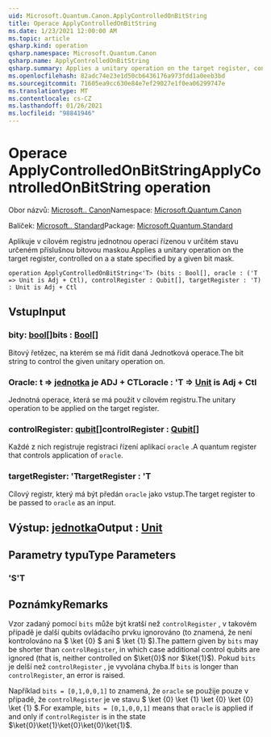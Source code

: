 ```yaml
---
uid: Microsoft.Quantum.Canon.ApplyControlledOnBitString
title: Operace ApplyControlledOnBitString
ms.date: 1/23/2021 12:00:00 AM
ms.topic: article
qsharp.kind: operation
qsharp.namespace: Microsoft.Quantum.Canon
qsharp.name: ApplyControlledOnBitString
qsharp.summary: Applies a unitary operation on the target register, controlled on a a state specified by a given bit mask.
ms.openlocfilehash: 82adc74e23e1d50cb6436176a973fdd1a0eeb3bd
ms.sourcegitcommit: 71605ea9cc630e84e7ef29027e1f0ea06299747e
ms.translationtype: MT
ms.contentlocale: cs-CZ
ms.lasthandoff: 01/26/2021
ms.locfileid: "98841946"
---
```

# <a name="applycontrolledonbitstring-operation"></a><span data-ttu-id="27211-102">Operace ApplyControlledOnBitString</span><span class="sxs-lookup"><span data-stu-id="27211-102">ApplyControlledOnBitString operation</span></span>

<span data-ttu-id="27211-103">Obor názvů: [Microsoft.. Canon](xref:Microsoft.Quantum.Canon)</span><span class="sxs-lookup"><span data-stu-id="27211-103">Namespace: [Microsoft.Quantum.Canon](xref:Microsoft.Quantum.Canon)</span></span>

<span data-ttu-id="27211-104">Balíček: [Microsoft.. Standard](https://nuget.org/packages/Microsoft.Quantum.Standard)</span><span class="sxs-lookup"><span data-stu-id="27211-104">Package: [Microsoft.Quantum.Standard](https://nuget.org/packages/Microsoft.Quantum.Standard)</span></span>


<span data-ttu-id="27211-105">Aplikuje v cílovém registru jednotnou operaci řízenou v určitém stavu určeném příslušnou bitovou maskou.</span><span class="sxs-lookup"><span data-stu-id="27211-105">Applies a unitary operation on the target register, controlled on a a state specified by a given bit mask.</span></span>

```qsharp
operation ApplyControlledOnBitString<'T> (bits : Bool[], oracle : ('T => Unit is Adj + Ctl), controlRegister : Qubit[], targetRegister : 'T) : Unit is Adj + Ctl
```


## <a name="input"></a><span data-ttu-id="27211-106">Vstup</span><span class="sxs-lookup"><span data-stu-id="27211-106">Input</span></span>

### <a name="bits--bool"></a><span data-ttu-id="27211-107">bity: [bool](xref:microsoft.quantum.lang-ref.bool)[]</span><span class="sxs-lookup"><span data-stu-id="27211-107">bits : [Bool](xref:microsoft.quantum.lang-ref.bool)[]</span></span>

<span data-ttu-id="27211-108">Bitový řetězec, na kterém se má řídit daná Jednotková operace.</span><span class="sxs-lookup"><span data-stu-id="27211-108">The bit string to control the given unitary operation on.</span></span>


### <a name="oracle--t--unit--is-adj--ctl"></a><span data-ttu-id="27211-109">Oracle: t => [jednotka](xref:microsoft.quantum.lang-ref.unit)  je ADJ + CTL</span><span class="sxs-lookup"><span data-stu-id="27211-109">oracle : 'T => [Unit](xref:microsoft.quantum.lang-ref.unit)  is Adj + Ctl</span></span>

<span data-ttu-id="27211-110">Jednotná operace, která se má použít v cílovém registru.</span><span class="sxs-lookup"><span data-stu-id="27211-110">The unitary operation to be applied on the target register.</span></span>


### <a name="controlregister--qubit"></a><span data-ttu-id="27211-111">controlRegister: [qubit](xref:microsoft.quantum.lang-ref.qubit)[]</span><span class="sxs-lookup"><span data-stu-id="27211-111">controlRegister : [Qubit](xref:microsoft.quantum.lang-ref.qubit)[]</span></span>

<span data-ttu-id="27211-112">Každé z nich registruje registraci řízení aplikací `oracle` .</span><span class="sxs-lookup"><span data-stu-id="27211-112">A quantum register that controls application of `oracle`.</span></span>


### <a name="targetregister--t"></a><span data-ttu-id="27211-113">targetRegister: 'T</span><span class="sxs-lookup"><span data-stu-id="27211-113">targetRegister : 'T</span></span>

<span data-ttu-id="27211-114">Cílový registr, který má být předán `oracle` jako vstup.</span><span class="sxs-lookup"><span data-stu-id="27211-114">The target register to be passed to `oracle` as an input.</span></span>



## <a name="output--unit"></a><span data-ttu-id="27211-115">Výstup: [jednotka](xref:microsoft.quantum.lang-ref.unit)</span><span class="sxs-lookup"><span data-stu-id="27211-115">Output : [Unit](xref:microsoft.quantum.lang-ref.unit)</span></span>



## <a name="type-parameters"></a><span data-ttu-id="27211-116">Parametry typu</span><span class="sxs-lookup"><span data-stu-id="27211-116">Type Parameters</span></span>

### <a name="t"></a><span data-ttu-id="27211-117">'S</span><span class="sxs-lookup"><span data-stu-id="27211-117">'T</span></span>



## <a name="remarks"></a><span data-ttu-id="27211-118">Poznámky</span><span class="sxs-lookup"><span data-stu-id="27211-118">Remarks</span></span>

<span data-ttu-id="27211-119">Vzor zadaný pomocí `bits` může být kratší než `controlRegister` , v takovém případě je další qubits ovládacího prvku ignorováno (to znamená, že není kontrolováno na $ \ket {0} $ ani $ \ket {1} $).</span><span class="sxs-lookup"><span data-stu-id="27211-119">The pattern given by `bits` may be shorter than `controlRegister`, in which case additional control qubits are ignored (that is, neither controlled on $\ket{0}$ nor $\ket{1}$).</span></span>
<span data-ttu-id="27211-120">Pokud `bits` je delší než `controlRegister` , je vyvolána chyba.</span><span class="sxs-lookup"><span data-stu-id="27211-120">If `bits` is longer than `controlRegister`, an error is raised.</span></span>

<span data-ttu-id="27211-121">Například `bits = [0,1,0,0,1]` to znamená, že `oracle` se použije pouze v případě, že `controlRegister` je ve stavu $ \ket {0} \ket {1} \ket {0} \ket {0} \ket {1} $.</span><span class="sxs-lookup"><span data-stu-id="27211-121">For example, `bits = [0,1,0,0,1]` means that `oracle` is applied if and only if `controlRegister` is in the state $\ket{0}\ket{1}\ket{0}\ket{0}\ket{1}$.</span></span>